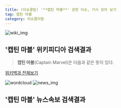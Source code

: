 ```yaml
---
title: (이슈클립) '**캡틴 마블**' 관련 이슈, 기사 모아 보기
tag: 캡틴 마블
category: 이슈클리핑
---
```

![wiki_img](https://user-images.githubusercontent.com/42597476/44503234-41136a80-a6d0-11e8-9071-6fc6418eafe4.png)
## **'**캡틴 마블**'** 위키피디아 검색결과
>**캡틴 마블**(Captain Marvel)은 다음과 같은 뜻이 있다.

<a href="https://ko.wikipedia.org/wiki/캡틴 마블" target="_blank">위키백과 전체보기</a>

![wordcloud](https://s3.ap-northeast-2.amazonaws.com/lyrics101-wordcloud/2018-09-19-1537346455.png)
![news_img](https://user-images.githubusercontent.com/42597476/44507050-1206f400-a6e4-11e8-8d98-7ffbfebb353f.png)
## **'**캡틴 마블**'** 뉴스속보 검색결과

